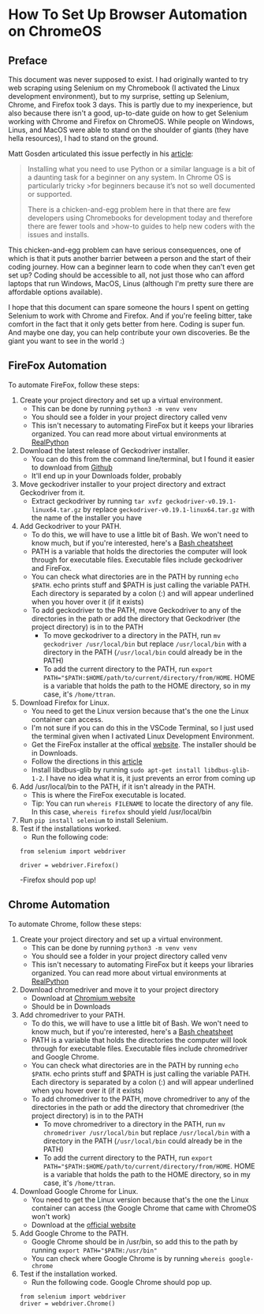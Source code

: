 # How To Set Up Browser Automation on ChromeOS

## Preface
This document was never supposed to exist. I had originally wanted to try web scraping using Selenium on my Chromebook (I activated the Linux development environment), but to my surprise, setting up Selenium, Chrome, and Firefox took 3 days. This is partly due to my inexperience, but also because there isn't a good, up-to-date guide on how to get Selenium working with Chrome and Firefox on ChromeOS. While people on Windows, Linus, and MacOS were able to stand on the shoulder of giants (they have hella resources), I had to stand on the ground.

Matt Gosden articulated this issue perfectly in his [article](https://medium.com/swlh/is-a-chromebook-good-for-coding-and-data-science-322babcd5512):

>Installing what you need to use Python or a similar language is a bit of a daunting task for a beginner on any system. In Chrome OS is particularly tricky >for beginners because it’s not so well documented or supported.
>
>There is a chicken-and-egg problem here in that there are few developers using Chromebooks for development today and therefore there are fewer tools and >how-to guides to help new coders with the issues and installs.

This chicken-and-egg problem can have serious consequences, one of which is that it puts another barrier between a person and the start of their coding journey. How can a beginner learn to code when they can't even get set up? Coding should be accessible to all, not just those who can afford laptops that run Windows, MacOS, Linus (although I'm pretty sure there are affordable options available).

I hope that this document can spare someone the hours I spent on getting Selenium to work with Chrome and Firefox. And if you're feeling bitter, take comfort in the fact that it only gets better from here. Coding is super fun. And maybe one day, you can help contribute your own discoveries. Be the giant you want to see in the world :)

## FireFox Automation
To automate FireFox, follow these steps:

1. Create your project directory and set up a virtual environment.
   - This can be done by running `python3 -m venv venv`
   - You should see a folder in your project directory called venv
   - This isn't necessary to automating FireFox but it keeps your libraries organized. You can read more about virtual environments at [RealPython](https://realpython.com/python-virtual-environments-a-primer/)
2. Download the latest release of Geckodriver installer.
   - You can do this from the command line/terminal, but I found it easier to download from [Github](https://github.com/mozilla/geckodriver/releases)
   - It'll end up in your Downloads folder, probably
3. Move geckodriver installer to your project directory and extract Geckodriver from it.
   - Extract geckodriver by running `tar xvfz geckodriver-v0.19.1-linux64.tar.gz` by replace `geckodriver-v0.19.1-linux64.tar.gz` with the name of the installer you have
4. Add Geckodriver to your PATH.
   - To do this, we will have to use a little bit of Bash. We won't need to know much, but if you're interested, here's a [Bash cheatsheet](https://devhints.io/bash)
   - PATH is a variable that holds the directories the computer will look through for executable files. Executable files include geckodriver and FireFox.
   - You can check what directories are in the PATH by running `echo $PATH`. echo prints stuff and $PATH is just calling the variable PATH. Each directory is separated by a colon (:) and will appear underlined when you hover over it (if it exists)
   - To add geckodriver to the PATH, move Geckodriver to any of the directories in the path or add the directory that Geckodriver (the project directory) is in to the PATH
     - To move geckodriver to a directory in the PATH, run `mv geckodriver /usr/local/bin` but replace `/usr/local/bin` with a directory in the PATH (`/usr/local/bin` could already be in the PATH)
     - To add the current directory to the PATH, run `export PATH="$PATH:$HOME/path/to/current/directory/from/HOME`. HOME is a variable that holds the path to the HOME directory, so in my case, it's `/home/ttran`.
5. Download Firefox for Linux.
   - You need to get the Linux version because that's the one the Linux container can access.
   - I'm not sure if you can do this in the VSCode Terminal, so I just used the terminal given when I activated Linux Development Environment.
   - Get the FireFox installer at the offical [website](https://www.mozilla.org/en-US/firefox/linux/). The installer should be in Downloads.
   - Follow the directions in this [article](https://support.mozilla.org/en-US/kb/install-firefox-linux)
   - Install libdbus-glib by running `sudo apt-get install libdbus-glib-1-2`. I have no idea what it is, it just prevents an error from coming up
6. Add /usr/local/bin to the PATH, if it isn't already in the PATH.
   - This is where the FireFox executable is located.
   - Tip: You can run `whereis FILENAME` to locate the directory of any file. In this case, `whereis firefox` should yield /usr/local/bin
7. Run `pip install selenium` to install Selenium.
8. Test if the installations worked.
   - Run the following code:
   ```
   from selenium import webdriver

   driver = webdriver.Firefox()
   ```
   -Firefox should pop up!

## Chrome Automation
To automate Chrome, follow these steps:

1. Create your project directory and set up a virtual environment.
   - This can be done by running `python3 -m venv venv`
   - You should see a folder in your project directory called venv
   - This isn't necessary to automating FireFox but it keeps your libraries organized. You can read more about virtual environments at [RealPython](https://realpython.com/python-virtual-environments-a-primer/)
2. Download chromedriver and move it to your project directory
   - Download at [Chromium website](https://chromedriver.chromium.org/downloads)
   - Should be in Downloads
3. Add chromedriver to your PATH.
   - To do this, we will have to use a little bit of Bash. We won't need to know much, but if you're interested, here's a [Bash cheatsheet](https://devhints.io/bash)
   - PATH is a variable that holds the directories the computer will look through for executable files. Executable files include chromedriver and Google Chrome.
   - You can check what directories are in the PATH by running `echo $PATH`. echo prints stuff and $PATH is just calling the variable PATH. Each directory is separated by a colon (:) and will appear underlined when you hover over it (if it exists)
   - To add chromedriver to the PATH, move chromedriver to any of the directories in the path or add the directory that chromedriver (the project directory) is in to the PATH
     - To move chromedriver to a directory in the PATH, run `mv chromedriver /usr/local/bin` but replace `/usr/local/bin` with a directory in the PATH (`/usr/local/bin` could already be in the PATH)
     - To add the current directory to the PATH, run `export PATH="$PATH:$HOME/path/to/current/directory/from/HOME`. HOME is a variable that holds the path to the HOME directory, so in my case, it's `/home/ttran`.
4. Download Google Chrome for Linux.
   - You need to get the Linux version because that's the one the Linux container can access (the Google Chrome that came with ChromeOS won't work)
   - Download at the [official website](https://www.google.com/chrome/downloads/?platform=linux)
5. Add Google Chrome to the PATH.
   - Google Chrome should be in /usr/bin, so add this to the path by running `export PATH="$PATH:/usr/bin"`
   - You can check where Google Chrome is by running `whereis google-chrome`
6. Test if the installation worked.
   - Run the following code. Google Chrome should pop up.
   ```
   from selenium import webdriver
   driver = webdriver.Chrome()
   ```
